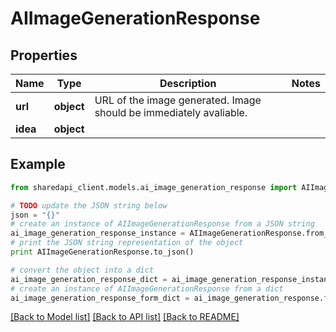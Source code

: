# AIImageGenerationResponse


## Properties
Name | Type | Description | Notes
------------ | ------------- | ------------- | -------------
**url** | **object** | URL of the image generated. Image should be immediately avaliable. | 
**idea** | **object** |  | 

## Example

```python
from sharedapi_client.models.ai_image_generation_response import AIImageGenerationResponse

# TODO update the JSON string below
json = "{}"
# create an instance of AIImageGenerationResponse from a JSON string
ai_image_generation_response_instance = AIImageGenerationResponse.from_json(json)
# print the JSON string representation of the object
print AIImageGenerationResponse.to_json()

# convert the object into a dict
ai_image_generation_response_dict = ai_image_generation_response_instance.to_dict()
# create an instance of AIImageGenerationResponse from a dict
ai_image_generation_response_form_dict = ai_image_generation_response.from_dict(ai_image_generation_response_dict)
```
[[Back to Model list]](../README.md#documentation-for-models) [[Back to API list]](../README.md#documentation-for-api-endpoints) [[Back to README]](../README.md)


